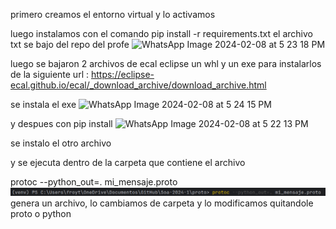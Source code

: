 primero creamos el entorno virtual y lo activamos

luego instalamos con el comando pip install -r requirements.txt
el archivo txt se bajo del repo del profe
![WhatsApp Image 2024-02-08 at 5 23 18 PM](https://github.com/alx3416/Soa-2024-1/assets/78609299/73abfb72-9dc8-4635-b12b-3eff01c18713)

luego se bajaron 2 archivos de ecal eclipse un whl y un exe para instalarlos de la siguiente url : 
https://eclipse-ecal.github.io/ecal/_download_archive/download_archive.html


se instala el exe
![WhatsApp Image 2024-02-08 at 5 24 15 PM](https://github.com/alx3416/Soa-2024-1/assets/78609299/1d168d93-c2d5-40bd-8d60-7685c84385ff)


y despues con pip install <direccion del whl>
![WhatsApp Image 2024-02-08 at 5 22 13 PM](https://github.com/alx3416/Soa-2024-1/assets/78609299/42e51717-8123-426e-8342-194cf418d63a)

se instalo el otro archivo

y se ejecuta dentro de la carpeta que contiene el archivo

protoc --python_out=. mi_mensaje.proto
![img.png](img.png)
genera un archivo, lo cambiamos de carpeta y lo modificamos quitandole proto o python
